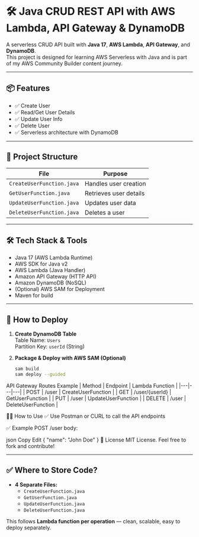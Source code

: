 # 🛠️ Java CRUD REST API with AWS Lambda, API Gateway & DynamoDB

A serverless CRUD API built with **Java 17**, **AWS Lambda**, **API Gateway**, and **DynamoDB**.  
This project is designed for learning AWS Serverless with Java and is part of my AWS Community Builder content journey.

---

## 📦 Features
- ✅ Create User
- ✅ Read/Get User Details
- ✅ Update User Info
- ✅ Delete User
- ✅ Serverless architecture with DynamoDB

---

## 📝 Project Structure

| File | Purpose |
|---|---|
| `CreateUserFunction.java` | Handles user creation |
| `GetUserFunction.java` | Retrieves user details |
| `UpdateUserFunction.java` | Updates user data |
| `DeleteUserFunction.java` | Deletes a user |

---

## 🛠️ Tech Stack & Tools
- Java 17 (AWS Lambda Runtime)
- AWS SDK for Java v2
- AWS Lambda (Java Handler)
- Amazon API Gateway (HTTP API)
- Amazon DynamoDB (NoSQL)
- (Optional) AWS SAM for Deployment
- Maven for build

---

## 🚀 How to Deploy
1. **Create DynamoDB Table**  
   Table Name: `Users`  
   Partition Key: `userId` (String)

2. **Package & Deploy with AWS SAM (Optional)**  
   ```bash
   sam build
   sam deploy --guided
API Gateway Routes Example
| Method | Endpoint | Lambda Function |
|---|---|---|
| POST | /user | CreateUserFunction |
| GET | /user/{userId} | GetUserFunction |
| PUT | /user | UpdateUserFunction |
| DELETE | /user | DeleteUserFunction |

🧑‍💻 How to Use
✅ Use Postman or CURL to call the API endpoints

✅ Example POST /user body:

json
Copy
Edit
{
  "name": "John Doe"
}
📖 License
MIT License.
Feel free to fork and contribute!


---

## ✅ Where to Store Code?  
- **4 Separate Files:**  
   - `CreateUserFunction.java`  
   - `GetUserFunction.java`  
   - `UpdateUserFunction.java`  
   - `DeleteUserFunction.java`  

This follows **Lambda function per operation** — clean, scalable, easy to deploy separately.
